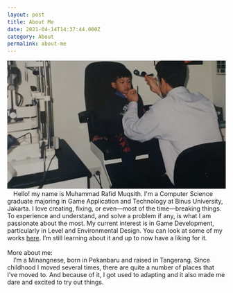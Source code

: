 ```yaml
---
layout: post
title: About Me
date: 2021-04-14T14:37:44.000Z
category: About
permalink: about-me
---
```


<img src="/images/fulls/01.jpg" class="fit image">
    &emsp;Hello! my name is Muhammad Rafid Muqsith. I'm a Computer Science graduate majoring in Game Application and Technology at Binus University, Jakarta. I love creating, fixing, or even—most of the time—breaking things. To experience and understand, and solve a problem if any, is what I am passionate about the most. My current interest is in Game Development, particularly in Level and Environmental Design. You can look at some of my works <a href = "/portfolio">here</a>. I’m still learning about it and up to now have a liking for it.<br /><br />More about me:<br/>
    &emsp;I’m a Minangnese, born in Pekanbaru and raised in Tangerang. Since childhood I moved several times, there are quite a number of places that I’ve moved to. And because of it, I got used to adapting and it also made me dare and excited to try out things.
